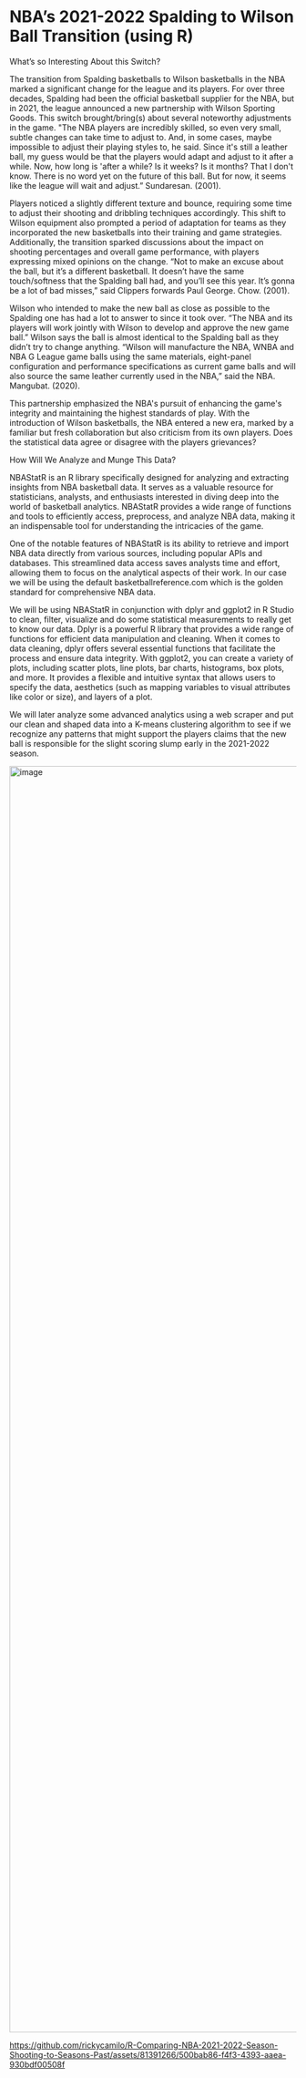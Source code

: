 # NBA’s 2021-2022 Spalding to Wilson Ball Transition (using R)

What’s so Interesting About this Switch?

The transition from Spalding basketballs to Wilson basketballs in the NBA marked a significant change for the league and its players. For over three decades, Spalding had been the official basketball supplier for the NBA, but in 2021, the league announced a new partnership with Wilson Sporting Goods. This switch brought/bring(s) about several noteworthy adjustments in the game. "The NBA players are incredibly skilled, so even very small, subtle changes can take time to adjust to. And, in some cases, maybe impossible to adjust their playing styles to, he said. Since it's still a leather ball, my guess would be that the players would adapt and adjust to it after a while. Now, how long is 'after a while? Is it weeks? Is it months? That I don't know. There is no word yet on the future of this ball. But for now, it seems like the league will wait and adjust.” Sundaresan. (2001).

Players noticed a slightly different texture and bounce, requiring some time to adjust their shooting and dribbling techniques accordingly. This shift to Wilson equipment also prompted a period of adaptation for teams as they incorporated the new basketballs into their training and game strategies. Additionally, the transition sparked discussions about the impact on shooting percentages and overall game performance, with players expressing mixed opinions on the change. “Not to make an excuse about the ball, but it’s a different basketball. It doesn’t have the same touch/softness that the Spalding ball had, and you’ll see this year. It’s gonna be a lot of bad misses,” said Clippers forwards Paul George. Chow. (2001).

Wilson who intended to make the new ball as close as possible to the Spalding one has had a lot to answer to since it took over. “The NBA and its players will work jointly with Wilson to develop and approve the new game ball.” Wilson says the ball is almost identical to the Spalding ball as they didn’t try to change anything. “Wilson will manufacture the NBA, WNBA and NBA G League game balls using the same materials, eight-panel configuration and performance specifications as current game balls and will also source the same leather currently used in the NBA,” said the NBA. Mangubat. (2020).

This partnership emphasized the NBA's pursuit of enhancing the game's integrity and maintaining the highest standards of play. With the introduction of Wilson basketballs, the NBA entered a new era, marked by a familiar but fresh collaboration but also criticism from its own players. Does the statistical data agree or disagree with the players grievances?

How Will We Analyze and Munge This Data?

NBAStatR is an R library specifically designed for analyzing and extracting insights from NBA basketball data. It serves as a valuable resource for statisticians, analysts, and enthusiasts interested in diving deep into the world of basketball analytics. NBAStatR provides a wide range of functions and tools to efficiently access, preprocess, and analyze NBA data, making it an indispensable tool for understanding the intricacies of the game.

One of the notable features of NBAStatR is its ability to retrieve and import NBA data directly from various sources, including popular APIs and databases. This streamlined data access saves analysts time and effort, allowing them to focus on the analytical aspects of their work. In our case we will be using the default basketballreference.com which is the golden standard for comprehensive NBA data.

We will be using NBAStatR in conjunction with dplyr and ggplot2 in R Studio to clean, filter, visualize and do some statistical measurements to really get to know our data. Dplyr is a powerful R library that provides a wide range of functions for efficient data manipulation and cleaning. When it comes to data cleaning, dplyr offers several essential functions that facilitate the process and ensure data integrity. With ggplot2, you can create a variety of plots, including scatter plots, line plots, bar charts, histograms, box plots, and more. It provides a flexible and intuitive syntax that allows users to specify the data, aesthetics (such as mapping variables to visual attributes like color or size), and layers of a plot.

We will later analyze some advanced analytics using a web scraper and put our clean and shaped data into a K-means clustering algorithm to see if we recognize any patterns that might support the players claims that the new ball is responsible for the slight scoring slump early in the 2021-2022 season.

<img width="2222" alt="image" src="https://github.com/rickycamilo/R-Comparing-NBA-2021-2022-Season-Shooting-to-Seasons-Past/assets/81391266/ce816ddf-6069-403d-b6d3-2c071b913835">








https://github.com/rickycamilo/R-Comparing-NBA-2021-2022-Season-Shooting-to-Seasons-Past/assets/81391266/500bab86-f4f3-4393-aaea-930bdf00508f







